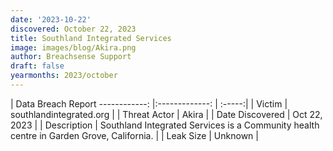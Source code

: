```yaml
---
date: '2023-10-22'
discovered: October 22, 2023
title: Southland Integrated Services
image: images/blog/Akira.png
author: Breachsense Support
draft: false
yearmonths: 2023/october
---
```



| Data Breach Report
------------:     |:-------------:    | :-----:|
| Victim      | southlandintegrated.org      | 
| Threat Actor      | Akira      | 
| Date Discovered      | Oct 22, 2023      | 
| Description      | Southland Integrated Services is a Community health centre in Garden Grove, California.      | 
| Leak Size      | Unknown      | 

